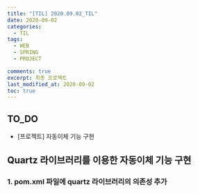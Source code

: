 ```yaml
---
title: "[TIL] 2020.09.02_TIL"
date: 2020-09-02
categories:
  - TIL
tags:
  - WEB
  - SPRING
  - PROJECT

comments: true
excerpt: 최종 프로젝트
last_modified_at: 2020-09-02
toc: true
---
```


## TO_DO 
- [프로젝트] 자동이체 기능 구현


## Quartz 라이브러리를 이용한 자동이체 기능 구현

### 1. pom.xml 파일에 quartz 라이브러리의 의존성 추가
